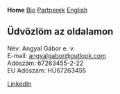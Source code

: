 **Home** [Bio](./bio.html) [Partnerek](./partners.html) [English](./index_en.html)

## Üdvözlöm az oldalamon

Név: Angyal Gábor e. v.  
E-mail: angyalgabor@outlook.com  
Adószám: 67263455-2-22  
EU Adószám: HU67263455

[LinkedIn](https://www.linkedin.com/in/gaborangyal/)